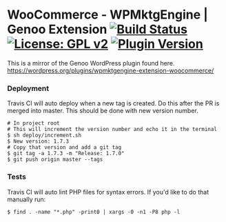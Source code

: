 #  WooCommerce - WPMktgEngine | Genoo Extension [![Build Status](https://travis-ci.org/genoo-source/wp-wpmktgengine-extension-woocommerce.svg?branch=master)](https://travis-ci.org/genoo-source/wp-wpmktgengine-extension-woocommerce) [![License: GPL v2](https://img.shields.io/badge/License-GPL%20v2-blue.svg)](https://www.gnu.org/licenses/old-licenses/gpl-2.0.en.html) [![Plugin Version](https://img.shields.io/wordpress/plugin/v/wpmktgengine-extension-woocommerce.svg)](https://wordpress.org/plugins/wpmktgengine-extension-woocommerce)


This is a mirror of the Genoo WordPress plugin found here. https://wordpress.org/plugins/wpmktgengine-extension-woocommerce/

### Deployment

Travis CI will auto deploy when a new tag is created. Do this after the PR is merged into master. This should be done with new version number.

~~~~
# In project root
# This will increment the version number and echo it in the terminal
$ sh deploy/increment.sh
$ New version: 1.7.3
# Copy that version and add a git tag
$ git tag -a 1.7.3 -m "Release: 1.7.0"
$ git push origin master --tags
~~~~

### Tests

Travis CI will auto lint PHP files for syntax errors. If you'd like to do that manually run:

~~~~
$ find . -name "*.php" -print0 | xargs -0 -n1 -P8 php -l
~~~~
